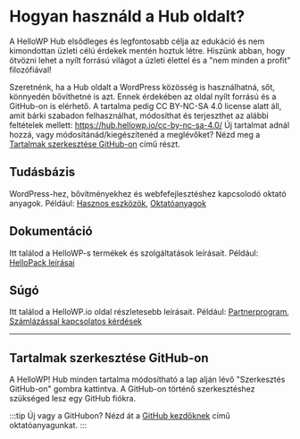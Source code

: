 # Hogyan használd a Hub oldalt?

A HelloWP Hub elsődleges és legfontosabb célja az edukáció és nem kimondottan üzleti célú érdekek mentén hoztuk létre. Hiszünk abban, hogy ötvözni lehet a nyílt forrású világot a üzleti élettel és a "nem minden a profit" filozófiával! 

Szeretnénk, ha a Hub oldalt a WordPress közösség is használhatná, sőt, könnyedén bővíthetné is azt. Ennek érdekében az oldal nyílt forrású és a GitHub-on is elérhető. A tartalma pedig CC BY-NC-SA 4.0 license alatt áll, amit bárki szabadon felhasználhat, módosíthat és terjeszthet az alábbi feltételek mellett: https://hub.hellowp.io/cc-by-nc-sa-4.0/
Új tartalmat adnál hozzá, vagy módosítánád/kiegészítenéd a meglévőket? Nézd meg a [Tartalmak szerkesztése GitHub-on](#tartalmak-szerkesztése-github-on) című részt.

## Tudásbázis

WordPress-hez, bővítményekhez és webfefejlesztéshez kapcsolodó oktató anyagok. Például: [Hasznos eszközök](/docs/knowledgebase/hasznos-eszkozok/), [Oktatóanyagok](./docs/knowledgebase/oktatoanyagok/)

## Dokumentáció
Itt találod a HelloWP-s termékek és szolgáltatások leírásait. Például: [HelloPack leírásai](./docs/dokumentacio/hellopack/)

## Súgó

Itt találod a HelloWP.io oldal részletesebb leírásait. Például: [Partnerprogram](./docs/sugo/partnerprogram/), [Számlázással kapcsolatos kérdések](./docs/sugo/szamlazas-es-elofizetesek/)

---

## Tartalmak szerkesztése GitHub-on

A HelloWP! Hub minden tartalma módosítható a lap alján lévő "Szerkesztés GitHub-on" gombra kattintva. A GitHub-on történő szerkesztéshez szükséged lesz egy GitHub fiókra. 

:::tip Új vagy a GitHubon?
Nézd át a [GitHub kezdőknek](/docs/knowledgebase/oktatoanyagok/github/github-kezdoknek/) című oktatóanyagunkat.
:::
